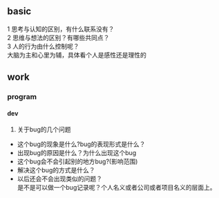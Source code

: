 ## basic

1 思考与认知的区别，有什么联系没有？  
2 思维与想法的区别？有哪些共同点？  
3 人的行为由什么控制呢？  
  大脑为主和心里为辅，具体看个人是感性还是理性的

## work

### program
#### dev
1. 关于bug的几个问题
* 这个bug的现象是什么?bug的表现形式是什么？
* 出现bug的原因是什么？为什么出现这个bug
* 这个bug会不会引起别的地方bug?(影响范围)
* 解决这个bug的方式是什么？
* 以后还会不会出现类似的问题？  
  是不是可以做一个bug记录呢？个人名义或者公司或者项目名义的层面上。
  

